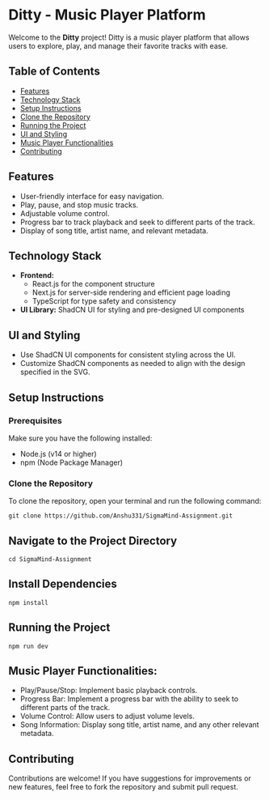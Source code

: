 # Ditty - Music Player Platform

Welcome to the **Ditty** project! Ditty is a music player platform that allows users to explore, play, and manage their favorite tracks with ease.

## Table of Contents
- [Features](#features)
- [Technology Stack](#technology-stack)
- [Setup Instructions](#setup-instructions)
- [Clone the Repository](#clone-the-repository)
- [Running the Project](#running-the-project)
- [UI and Styling](#ui-and-styling)
- [Music Player Functionalities](#music-player-functionalities)
- [Contributing](#contributing)


## Features
- User-friendly interface for easy navigation.
- Play, pause, and stop music tracks.
- Adjustable volume control.
- Progress bar to track playback and seek to different parts of the track.
- Display of song title, artist name, and relevant metadata.

## Technology Stack
- **Frontend:** 
  - React.js for the component structure
  - Next.js for server-side rendering and efficient page loading
  - TypeScript for type safety and consistency
- **UI Library:** ShadCN UI for styling and pre-designed UI components

## UI and Styling
- Use ShadCN UI components for consistent styling across the UI.
- Customize ShadCN components as needed to align with the design specified in the SVG.

## Setup Instructions

### Prerequisites
Make sure you have the following installed:
- Node.js (v14 or higher)
- npm (Node Package Manager)

### Clone the Repository
To clone the repository, open your terminal and run the following command:

```
git clone https://github.com/Anshu331/SigmaMind-Assignment.git
```


## Navigate to the Project Directory

```
cd SigmaMind-Assignment

```
## Install Dependencies

```
npm install

```
## Running the Project

```
npm run dev

```

## Music Player Functionalities: 

- Play/Pause/Stop: Implement basic playback controls.
- Progress Bar: Implement a progress bar with the ability to seek to different parts of the track.
- Volume Control: Allow users to adjust volume levels.
- Song Information: Display song title, artist name, and any other relevant metadata.

## Contributing
Contributions are welcome! If you have suggestions for improvements or new features, feel free to fork the repository and submit  pull request.





